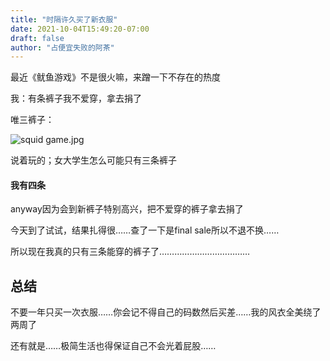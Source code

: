 ```yaml
---
title: "时隔许久买了新衣服"
date: 2021-10-04T15:49:20-07:00
draft: false
author: "占便宜失败的阿茶"
---
```


最近《鱿鱼游戏》不是很火嘛，来蹭一下不存在的热度

我：有条裤子我不爱穿，拿去捐了

唯三裤子：

![squid game.jpg](../squid%20game.jpg)

说着玩的；女大学生怎么可能只有三条裤子


#### 我有四条

anyway因为会到新裤子特别高兴，把不爱穿的裤子拿去捐了

今天到了试试，结果扎得很……查了一下是final sale所以不退不换……

所以现在我真的只有三条能穿的裤子了………………………………


## 总结
不要一年只买一次衣服……你会记不得自己的码数然后买差……我的风衣全美绕了两周了

还有就是……极简生活也得保证自己不会光着屁股……
